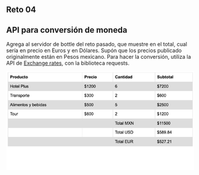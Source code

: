 ## Reto 04
## API para conversión de moneda

Agrega al servidor de bottle del reto pasado, que muestre en el total, cual sería en precio en Euros y en Dólares. Supón que los precios publicado originalmente están en Pesos mexicano.
Para hacer la conversión, utiliza la API de [Exchange rates](https://exchangeratesapi.io), con la biblioteca requests.

![Tabla conversion](./tabla_conversion.png)
